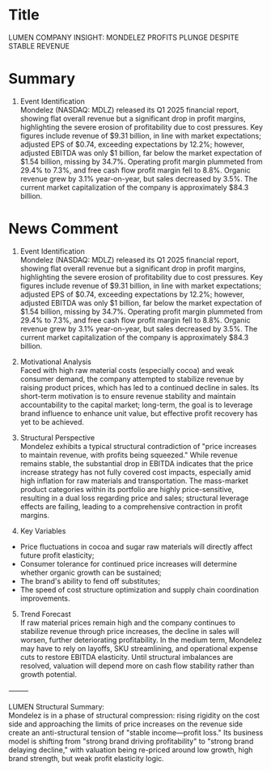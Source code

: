 # Title
LUMEN COMPANY INSIGHT: MONDELEZ PROFITS PLUNGE DESPITE STABLE REVENUE

# Summary
1. Event Identification  
Mondelez (NASDAQ: MDLZ) released its Q1 2025 financial report, showing flat overall revenue but a significant drop in profit margins, highlighting the severe erosion of profitability due to cost pressures. Key figures include revenue of $9.31 billion, in line with market expectations; adjusted EPS of $0.74, exceeding expectations by 12.2%; however, adjusted EBITDA was only $1 billion, far below the market expectation of $1.54 billion, missing by 34.7%. Operating profit margin plummeted from 29.4% to 7.3%, and free cash flow profit margin fell to 8.8%. Organic revenue grew by 3.1% year-on-year, but sales decreased by 3.5%. The current market capitalization of the company is approximately $84.3 billion.  

# News Comment
1. Event Identification  
Mondelez (NASDAQ: MDLZ) released its Q1 2025 financial report, showing flat overall revenue but a significant drop in profit margins, highlighting the severe erosion of profitability due to cost pressures. Key figures include revenue of $9.31 billion, in line with market expectations; adjusted EPS of $0.74, exceeding expectations by 12.2%; however, adjusted EBITDA was only $1 billion, far below the market expectation of $1.54 billion, missing by 34.7%. Operating profit margin plummeted from 29.4% to 7.3%, and free cash flow profit margin fell to 8.8%. Organic revenue grew by 3.1% year-on-year, but sales decreased by 3.5%. The current market capitalization of the company is approximately $84.3 billion.  

2. Motivational Analysis  
Faced with high raw material costs (especially cocoa) and weak consumer demand, the company attempted to stabilize revenue by raising product prices, which has led to a continued decline in sales. Its short-term motivation is to ensure revenue stability and maintain accountability to the capital market; long-term, the goal is to leverage brand influence to enhance unit value, but effective profit recovery has yet to be achieved.  

3. Structural Perspective  
Mondelez exhibits a typical structural contradiction of "price increases to maintain revenue, with profits being squeezed." While revenue remains stable, the substantial drop in EBITDA indicates that the price increase strategy has not fully covered cost impacts, especially amid high inflation for raw materials and transportation. The mass-market product categories within its portfolio are highly price-sensitive, resulting in a dual loss regarding price and sales; structural leverage effects are failing, leading to a comprehensive contraction in profit margins.  

4. Key Variables  
- Price fluctuations in cocoa and sugar raw materials will directly affect future profit elasticity;  
- Consumer tolerance for continued price increases will determine whether organic growth can be sustained;  
- The brand's ability to fend off substitutes;  
- The speed of cost structure optimization and supply chain coordination improvements.  

5. Trend Forecast  
If raw material prices remain high and the company continues to stabilize revenue through price increases, the decline in sales will worsen, further deteriorating profitability. In the medium term, Mondelez may have to rely on layoffs, SKU streamlining, and operational expense cuts to restore EBITDA elasticity. Until structural imbalances are resolved, valuation will depend more on cash flow stability rather than growth potential.  

⸻  

LUMEN Structural Summary:  
Mondelez is in a phase of structural compression: rising rigidity on the cost side and approaching the limits of price increases on the revenue side create an anti-structural tension of "stable income—profit loss." Its business model is shifting from "strong brand driving profitability" to "strong brand delaying decline," with valuation being re-priced around low growth, high brand strength, but weak profit elasticity logic.
